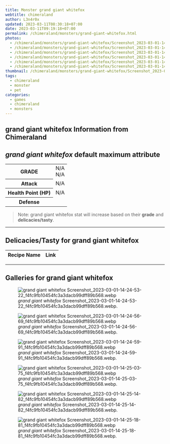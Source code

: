 ```yaml
---
title: Monster grand giant whitefox
webtitle: chimeraland
author: L3n4r0x
updated: 2023-03-11T08:30:18+07:00
date: 2023-03-11T09:19:18+07:00
permalink: /chimeraland/monsters/grand-giant-whitefox.html
photos:
  - /chimeraland/monsters/grand-giant-whitefox/Screenshot_2023-03-01-14-24-53-22_f4fc9fb10454fc3a3dacb99dff89b568.webp
  - /chimeraland/monsters/grand-giant-whitefox/Screenshot_2023-03-01-14-24-56-69_f4fc9fb10454fc3a3dacb99dff89b568.webp
  - /chimeraland/monsters/grand-giant-whitefox/Screenshot_2023-03-01-14-24-59-91_f4fc9fb10454fc3a3dacb99dff89b568.webp
  - /chimeraland/monsters/grand-giant-whitefox/Screenshot_2023-03-01-14-25-03-75_f4fc9fb10454fc3a3dacb99dff89b568.webp
  - /chimeraland/monsters/grand-giant-whitefox/Screenshot_2023-03-01-14-25-14-82_f4fc9fb10454fc3a3dacb99dff89b568.webp
  - /chimeraland/monsters/grand-giant-whitefox/Screenshot_2023-03-01-14-25-18-81_f4fc9fb10454fc3a3dacb99dff89b568.webp
thumbnail: /chimeraland/monsters/grand-giant-whitefox/Screenshot_2023-03-01-14-24-53-22_f4fc9fb10454fc3a3dacb99dff89b568.webp
tags:
  - chimeraland
  - monster
  - pet
categories:
  - games
  - chimeraland
  - monsters
---
```


<link
  rel="stylesheet"
  href="https://rawcdn.githack.com/dimaslanjaka/Web-Manajemen/870a349/css/bootstrap-5-3-0-alpha3-wrapper.css"
/>
<section id="bootstrap-wrapper">
  <div data-bs-theme="dark">
    <h2>grand giant whitefox Information from Chimeraland</h2>
    <h2 id="attribute">
      <i>grand giant whitefox</i> default maximum attribute
    </h2>
    <div class="row">
      <div class="col mb-2">
        <div class="card">
          <div class="card-body">
            <table>
              <tr>
                <th>GRADE</th>
                <td>N/A <br />N/A</td>
              </tr>
              <tr>
                <th>Attack</th>
                <td>N/A</td>
              </tr>
              <tr>
                <th>Health Point (HP)</th>
                <td>N/A</td>
              </tr>
              <tr>
                <th>Defense</th>
                <td></td>
              </tr>
            </table>
          </div>
        </div>
      </div>
    </div>
    <blockquote class="bd-callout bd-callout-warning">
      Note: grand giant whitefox stat will increase based on their
      <b>grade</b> and <b>delicacies/tasty</b>.
    </blockquote>
    <hr />
    <h2 id="delicacies">Delicacies/Tasty for grand giant whitefox</h2>
    <div class="card">
      <div class="card-body">
        <div class="table-responsive">
          <table class="table table-striped">
            <thead>
              <tr>
                <th>Recipe Name</th>
                <th>Link</th>
              </tr>
            </thead>
            <tbody></tbody>
          </table>
        </div>
      </div>
    </div>
    <hr />
    <div id="gallery">
      <h2>Galleries for grand giant whitefox</h2>
      <div class="row">
        <div class="col-lg-6 col-12">
          <figure>
            <img
              src="https://www.webmanajemen.com/chimeraland/monsters/grand-giant-whitefox/Screenshot_2023-03-01-14-24-53-22_f4fc9fb10454fc3a3dacb99dff89b568.webp"
              alt="grand giant whitefox Screenshot_2023-03-01-14-24-53-22_f4fc9fb10454fc3a3dacb99dff89b568.webp"
            />
            <figcaption style="word-wrap: break-word">
              <i>grand giant whitefox</i>
              Screenshot_2023-03-01-14-24-53-22_f4fc9fb10454fc3a3dacb99dff89b568.webp.
            </figcaption>
          </figure>
        </div>
        <div class="col-lg-6 col-12">
          <figure>
            <img
              src="https://www.webmanajemen.com/chimeraland/monsters/grand-giant-whitefox/Screenshot_2023-03-01-14-24-56-69_f4fc9fb10454fc3a3dacb99dff89b568.webp"
              alt="grand giant whitefox Screenshot_2023-03-01-14-24-56-69_f4fc9fb10454fc3a3dacb99dff89b568.webp"
            />
            <figcaption style="word-wrap: break-word">
              <i>grand giant whitefox</i>
              Screenshot_2023-03-01-14-24-56-69_f4fc9fb10454fc3a3dacb99dff89b568.webp.
            </figcaption>
          </figure>
        </div>
        <div class="col-lg-6 col-12">
          <figure>
            <img
              src="https://www.webmanajemen.com/chimeraland/monsters/grand-giant-whitefox/Screenshot_2023-03-01-14-24-59-91_f4fc9fb10454fc3a3dacb99dff89b568.webp"
              alt="grand giant whitefox Screenshot_2023-03-01-14-24-59-91_f4fc9fb10454fc3a3dacb99dff89b568.webp"
            />
            <figcaption style="word-wrap: break-word">
              <i>grand giant whitefox</i>
              Screenshot_2023-03-01-14-24-59-91_f4fc9fb10454fc3a3dacb99dff89b568.webp.
            </figcaption>
          </figure>
        </div>
        <div class="col-lg-6 col-12">
          <figure>
            <img
              src="https://www.webmanajemen.com/chimeraland/monsters/grand-giant-whitefox/Screenshot_2023-03-01-14-25-03-75_f4fc9fb10454fc3a3dacb99dff89b568.webp"
              alt="grand giant whitefox Screenshot_2023-03-01-14-25-03-75_f4fc9fb10454fc3a3dacb99dff89b568.webp"
            />
            <figcaption style="word-wrap: break-word">
              <i>grand giant whitefox</i>
              Screenshot_2023-03-01-14-25-03-75_f4fc9fb10454fc3a3dacb99dff89b568.webp.
            </figcaption>
          </figure>
        </div>
        <div class="col-lg-6 col-12">
          <figure>
            <img
              src="https://www.webmanajemen.com/chimeraland/monsters/grand-giant-whitefox/Screenshot_2023-03-01-14-25-14-82_f4fc9fb10454fc3a3dacb99dff89b568.webp"
              alt="grand giant whitefox Screenshot_2023-03-01-14-25-14-82_f4fc9fb10454fc3a3dacb99dff89b568.webp"
            />
            <figcaption style="word-wrap: break-word">
              <i>grand giant whitefox</i>
              Screenshot_2023-03-01-14-25-14-82_f4fc9fb10454fc3a3dacb99dff89b568.webp.
            </figcaption>
          </figure>
        </div>
        <div class="col-lg-6 col-12">
          <figure>
            <img
              src="https://www.webmanajemen.com/chimeraland/monsters/grand-giant-whitefox/Screenshot_2023-03-01-14-25-18-81_f4fc9fb10454fc3a3dacb99dff89b568.webp"
              alt="grand giant whitefox Screenshot_2023-03-01-14-25-18-81_f4fc9fb10454fc3a3dacb99dff89b568.webp"
            />
            <figcaption style="word-wrap: break-word">
              <i>grand giant whitefox</i>
              Screenshot_2023-03-01-14-25-18-81_f4fc9fb10454fc3a3dacb99dff89b568.webp.
            </figcaption>
          </figure>
        </div>
      </div>
    </div>
  </div>
</section>